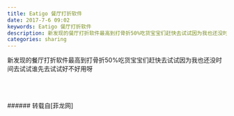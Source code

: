 ```yaml
---
title: Eatigo 餐厅打折软件
date: 2017-7-6 09:02
keywords: Eatigo 餐厅打折软件
description: 新发现的餐厅打折软件最高到打骨折50%吃货宝宝们赶快去试试因为我也还没时间去试试谁先去试试好不好用呀
categories: sharing
---
```

<td class="t_f" id="postmessage_783564">

新发现的餐厅打折软件最高到打骨折50%吃货宝宝们赶快去试试<img alt="" border="0" class="zoom" data-cf-modified-2f5a6b41a68a3c9bc559395c-="" file="http://www.flw.ph//mobcent//app/data/phiz/default/03.png" id="aimg_b4U5I" lazyloadthumb="1" onclick="" onmouseover="" src="http://www.flw.ph//mobcent//app/data/phiz/default/03.png"/><img alt="" border="0" class="zoom" data-cf-modified-2f5a6b41a68a3c9bc559395c-="" file="http://www.flw.ph//mobcent//app/data/phiz/default/03.png" id="aimg_kPPMh" lazyloadthumb="1" onclick="" onmouseover="" src="http://www.flw.ph//mobcent//app/data/phiz/default/03.png"/>因为我也还没时间去试试谁先去试试好不好用呀<br/>
<img alt="" border="0" class="zoom" data-cf-modified-2f5a6b41a68a3c9bc559395c-="" file="http://www.flw.ph/data/appbyme/upload/image/201707/06/cYDNa1dItmgV.jpg" id="aimg_m6Hkm" lazyloadthumb="1" onclick="" onmouseover="" src="http://www.flw.ph/data/appbyme/upload/image/201707/06/cYDNa1dItmgV.jpg"/><br/>
<br/>
<img alt="" border="0" class="zoom" data-cf-modified-2f5a6b41a68a3c9bc559395c-="" file="http://www.flw.ph/data/appbyme/upload/image/201707/06/E0Q8izKJehHf.jpg" id="aimg_obhPp" lazyloadthumb="1" onclick="" onmouseover="" src="http://www.flw.ph/data/appbyme/upload/image/201707/06/E0Q8izKJehHf.jpg"/><br/>
<br/>
<img alt="" border="0" class="zoom" data-cf-modified-2f5a6b41a68a3c9bc559395c-="" file="http://www.flw.ph/data/appbyme/upload/image/201707/06/lNwjcA3iBjaz.jpg" id="aimg_No1F6" lazyloadthumb="1" onclick="" onmouseover="" src="http://www.flw.ph/data/appbyme/upload/image/201707/06/lNwjcA3iBjaz.jpg"/><br/>
<br/>
</td>
###### 转载自[菲龙网]